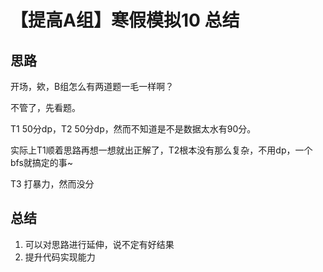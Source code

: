 # 【提高A组】寒假模拟10 总结

## 思路

开场，欸，B组怎么有两道题一毛一样啊？

不管了，先看题。

T1 50分dp，T2 50分dp，然而不知道是不是数据太水有90分。

实际上T1顺着思路再想一想就出正解了，T2根本没有那么复杂，不用dp，一个bfs就搞定的事~

T3 打暴力，然而没分

## 总结

1. 可以对思路进行延伸，说不定有好结果
2. 提升代码实现能力